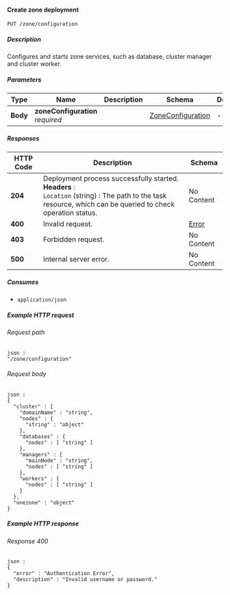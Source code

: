 
<a name="put_zone_configuration"></a>
#### Create zone deployment
```
PUT /zone/configuration
```


##### Description
Configures and starts zone services, such as database, cluster manager
and cluster worker.


##### Parameters

|Type|Name|Description|Schema|Default|
|---|---|---|---|---|
|**Body**|**zoneConfiguration**  <br>*required*||[ZoneConfiguration](../definitions/ZoneConfiguration.md#zoneconfiguration)|--|


##### Responses

|HTTP Code|Description|Schema|
|---|---|---|
|**204**|Deployment process successfully started.  <br>**Headers** :   <br>`Location` (string) : The path to the task resource, which can be queried to check operation status.|No Content|
|**400**|Invalid request.|[Error](../definitions/Error.md#error)|
|**403**|Forbidden request.|No Content|
|**500**|Internal server error.|No Content|


##### Consumes

* `application/json`


##### Example HTTP request

###### Request path
```
json :
"/zone/configuration"
```


###### Request body
```
json :
{
  "cluster" : {
    "domainName" : "string",
    "nodes" : {
      "string" : "object"
    },
    "databases" : {
      "nodes" : [ "string" ]
    },
    "managers" : {
      "mainNode" : "string",
      "nodes" : [ "string" ]
    },
    "workers" : {
      "nodes" : [ "string" ]
    }
  },
  "onezone" : "object"
}
```


##### Example HTTP response

###### Response 400
```
json :
{
  "error" : "Authentication Error",
  "description" : "Invalid username or password."
}
```



